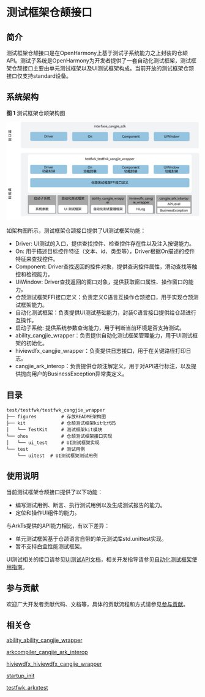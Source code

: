 # 测试框架仓颉接口

## 简介

 测试框架仓颉接口是在OpenHarmony上基于测试子系统能力之上封装的仓颉API。测试子系统是OpenHarmony为开发者提供了一套自动化测试框架，测试框架仓颉接口主要由单元测试框架以及UI测试框架构成。当前开放的测试框架仓颉接口仅支持standard设备。

## 系统架构

**图 1**  测试框架仓颉架构图

![测试框架仓颉架构图](figures/testfwk_cangjie_wrapper_architecture_zh.png)

如架构图所示，测试框架仓颉接口提供了UI测试框架功能：

- Driver: UI测试的入口，提供查找控件、检查控件存在性以及注入按键能力。
- On: 用于描述目标控件特征（文本、id、类型等），Driver根据On描述的控件特征来查找控件。
- Component: Driver查找返回的控件对象，提供查询控件属性，滑动查找等触控和检视能力。
- UiWindow: Driver查找返回的窗口对象，提供获取窗口属性、操作窗口的能力。
- 仓颉测试框架FFI接口定义：负责定义C语言互操作仓颉接口，用于实现仓颉测试框架能力。
- 自动化测试框架：负责提供UI测试基础能力，封装C语言接口提供给仓颉进行互操作。
- 启动子系统: 提供系统参数查询能力，用于判断当前环境是否支持测试。
- ability_cangjie_wrapper：负责提供自动化测试框架管理能力，用于UI测试框架的初始化。
- hiviewdfx_cangjie_wrapper：负责提供日志接口，用于在关键路径打印日志。
- cangjie_ark_interop：负责提供仓颉注解定义，用于对API进行标注，以及提供抛向用户的BusinessException异常类定义。

## 目录

```
test/testfwk/testfwk_cangjie_wrapper
├── figures         # 存放README架构图
├── kit             # 仓颉测试框架kit化代码
│   └── TestKit     # 测试框架kit模块
└── ohos            # 仓颉测试框架接口实现
│   └── ui_test     # UI测试框架实现
└── test            # 测试用例
    └── uitest  # UI测试框架测试用例
```

## 使用说明

当前测试框架仓颉接口提供了以下功能：

- 编写测试用例、断言、执行测试用例以及生成测试报告的能力。
- 定位和操作UI组件的能力。

与ArkTs提供的API能力相比，有以下差异：

- 单元测试框架基于仓颉语言自带的单元测试库std.unittest实现。
- 暂不支持白盒性能测试框架。

UI测试相关的接口请参见[UI测试API文档](https://gitcode.com/openharmony-sig/arkcompiler_cangjie_ark_interop/blob/master/doc/API_Reference/source_zh_cn/apis/TestKit/cj-apis-ui_test.md)，相关开发指导请参见[自动化测试框架使用指南](https://gitcode.com/openharmony-sig/arkcompiler_cangjie_ark_interop/blob/master/doc/Dev_Guide/source_zh_cn/application-test/cj-arkxtest-guidelines.md)。

## 参与贡献

欢迎广大开发者贡献代码、文档等，具体的贡献流程和方式请参见[参与贡献](https://gitcode.com/openharmony/docs/blob/master/zh-cn/contribute/%E5%8F%82%E4%B8%8E%E8%B4%A1%E7%8C%AE.md)。

## 相关仓

[ability_ability_cangjie_wrapper](https://gitcode.com/openharmony-sig/ability_ability_cangjie_wrapper)

[arkcompiler_cangjie_ark_interop](https://gitcode.com/openharmony-sig/arkcompiler_cangjie_ark_interop)

[hiviewdfx_hiviewdfx_cangjie_wrapper](https://gitcode.com/openharmony-sig/hiviewdfx_hiviewdfx_cangjie_wrapper)

[startup_init](https://gitcode.com/openharmony/startup_init)

[testfwk_arkxtest](https://gitcode.com/openharmony/testfwk_arkxtest)
